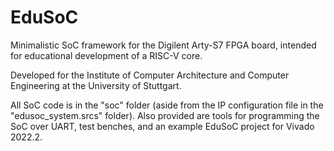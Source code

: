 # EduSoC
Minimalistic SoC framework for the Digilent Arty-S7 FPGA board, intended for educational development of a RISC-V core.

Developed for the Institute of Computer Architecture and Computer Engineering at the University of Stuttgart.

All SoC code is in the "soc" folder (aside from the IP configuration file in the "edusoc_system.srcs" folder).
Also provided are tools for programming the SoC over UART, test benches, and an example EduSoC project for Vivado 2022.2.
